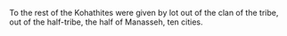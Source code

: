 To the rest of the Kohathites were given by lot out of the clan of the tribe, out of the half-tribe, the half of Manasseh, ten cities.
